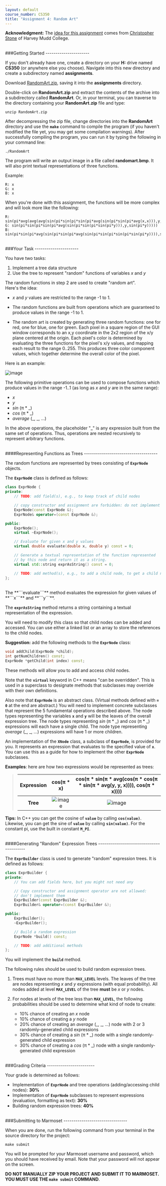 ```yaml
---
layout: default
course_number: CS350
title: "Assignment 4: Random Art"
---
```


**Acknowledgment:** The
[idea for this assignment](http://nifty.stanford.edu/2009/stone-random-art/)
comes from [Christopher Stone](http://www.cs.hmc.edu/~stone/)
of Harvey Mudd College.

<br>
###Getting Started
----------------------

If you don't already have one, create a directory on your **H:** drive named **CS350** (or anywhere else you choose). Navigate into this new directory and create a subdirectory named **assignments**.

Download [RandomArt.zip](RandomArt.zip), saving it into the **assignments** directory. 

Double-click on **RandomArt.zip** and extract the contents of the archive into a subdirectory called **RandomArt**.  Or, in your terminal, you can traverse to the directory containing your **RandomArt.zip** file and type:

    unzip RandomArt.zip
    
After decompressing the zip file, change directories into the **RandomArt** directory and use the **```make```** command to compile the program (if you haven't modified the file yet, you may get some compilation warnings).  After successfully compiling the program, you can run it by typing the following in your command line:

    ./RandomArt
    
The program will write an output image in a file called **randomart.bmp**.  It will also print textual representations of three functions.

Example:

	R: x
	G: x
	B: x
		
When you're done with this assignment, the functions will be more complex and will look more like the following:

	R: sin(pi*avg(avg(avg(sin(pi*sin(pi*sin(pi*avg(sin(pi*sin(pi*avg(x,x))),y,x)))),sin(pi*sin(pi*avg(sin(pi*sin(pi*sin(pi*sin(pi*x)))),sin(pi*y)))),avg(sin(pi*y),sin(pi*sin(pi*sin(pi*sin(pi*x)))))),y),x))
	G: sin(pi*sin(pi*sin(pi*avg(sin(pi*sin(pi*sin(pi*y))),y,sin(pi*y)))))
	B: sin(pi*sin(pi*avg(sin(pi*sin(pi*avg(sin(pi*sin(pi*sin(pi*sin(pi*y)))),sin(pi*x)))),sin(pi*sin(pi*sin(pi*sin(pi*x)))),y)))


<br>
###Your Task
----------------------
    
You have two tasks:

1. Implement a tree data structure
2. Use the tree to represent "random" functions of variables *x* and *y*

The random functions in step 2 are used to create "random art".<br>
Here's the idea:

  * *x* and *y* values are restricted to the range -1 to 1.

  * The random functions are built from operations which are guaranteed
  to produce values in the range -1 to 1.

  * The random art is created by generating three random functions:
  one for red, one for blue, one for green.  Each pixel
  in a square region of the GUI window corresponds to
  an x,y coordinate in the 2x2 region of the x/y plane centered at the origin.
  Each pixel's color is determined by evaluating the three
  functions for the pixel's x/y values, and mapping each
  result to the range 0..255.  This produces three color component
  values, which together determine the overall color of the pixel.

Here is an example:

![image](images/assign04/randomart.png)


The following primitive operations can be used to compose
functions which produce values in the range -1..1 (as long as
*x* and *y* are in the same range):

* *x*
* *y*
* *sin* (π \* \_)
* *cos* (π \* \_)
* *average* (\_, \_, ...)

In the above operations, the placeholder "\_" is any expression
built from the same set of operations.  Thus, operations are nested
recursively to represent arbitrary functions.

<br>
####Representing Functions as Trees
-------------------------------------

The random functions are represented by trees consisting
of **```ExprNode```** objects.

The **```ExprNod```e** class is defined as follows:

    
```cpp
class ExprNode {
private:
	// TODO: add field(s), e.g., to keep track of child nodes

	// copy constructor and assignment are forbidden: do not implement them
	ExprNode(const ExprNode &);
	ExprNode& operator=(const ExprNode &);

public:
	ExprNode();
	virtual ~ExprNode();

	// Evaluate for given x and y values
	virtual double evaluate(double x, double y) const = 0;

	// Generate a textual representation of the function represented
	// by this node and return it as a string.
	virtual std::string exprAsString() const = 0;

	// TODO: add method(s), e.g., to add a child node, to get a child node, etc.
};
```

<br>
The **```evaluate```** method evaluates the expression for given values
of **```x```** and **```y```**.

The **```exprAsString```** method returns a string containing a textual
representation of the expression.

You will need to modify this class so that child nodes can be
added and accessed.  You can use either a linked list or an array
to store the references to the child nodes.

**Suggestion:** add the following methods to the **```ExprNode```** class:

```cpp
void addChild(ExprNode *child);
int getNumChildren() const;
ExprNode *getChild(int index) const;
```

These methods will allow you to add and access child nodes.

Note that the **```virtual```** keyword in C++ means "can be overridden".
This is used in a superclass to designate methods that subclasses
may override with their own definitions.

Also note that **```ExprNode```** is an abstract class.  (Virtual methods defined with
**```= 0```** at the end are abstract.)  You will need to
implement concrete subclasses that represent the 5 fundamental
operations described above.  The node types representing the variables
**```x```** and **```y```** will be the leaves of the overall expression tree.
The node types representing *sin* (π \* \_) and *cos* (π \* \_) expressions
will each have a single child.  The node type representing
*average* (\_, \_, ...) expressions will have 1 or more children.

An implementation of the **```XNode```** class, a subclass of **```ExprNode```**, is provided for you.  It represents an expression that evaluates to the specified value
of **```x```**.  You can use this as a guide for how to implement the
other **```ExprNode```** subclasses.

**Examples**: here are how two expressions would be represented
as trees:

>| **Expression** | cos(π \* x) | cos(π \* sin(π \* avg(cos(π \* cos(π \* sin(π \* avg(y, y, x)))), cos(π \* x))))    |
>|:--------------:|:-----------:|:-----------------------------------------------------------------------:|
>| **Tree**       |  ![image](images/assign04/expr1.png)  |  ![image](images/assign04/expr2.png)  |

**Tips:** In C++ you can get the cosine of **```value```** by calling **```cos(value)```**.  Likewise, you can get the sine of **```value```** by calling **```sin(value)```**.  For the constant pi, use the built in constant **```M_PI```**.


<br>
####Generating "Random" Expression Trees
-----------------------------------------

The **```ExprBuilder```** class is used to generate "random" expression trees.  It is defined as follows:

```cpp
class ExprBuilder {
private:
	// You can add fields here, but you might not need any

	// Copy constructor and assignment operator are not allowed:
	// don't implement them
	ExprBuilder(const ExprBuilder &);
	ExprBuilder& operator=(const ExprBuilder &);

public:
	ExprBuilder();	
	~ExprBuilder();

	// Build a random expression
	ExprNode *build() const;

	// TODO: add additional methods
};
```

You will implement the **```build```** method.

The following rules should be used to build random expression trees.

1. Trees must have no more than **```MAX_LEVEL```** levels.
The leaves of the tree are nodes representing *x* and *y*
expressions (with equal probability).  All nodes added at
level **```MAX_LEVEL```** of the tree **must** be *x* or *y* nodes.

2. For nodes at levels of the tree less than **```MAX_LEVEL```**,
the following probabilities should be used to determine
what kind of node to create:
    * 10% chance of creating an *x* node
    * 10% chance of creating a *y* node
    * 20% chance of creating an *average* (\_, \_, ...) node with
      2 or 3 randomly-generated child expressions
    * 30% chance of creating a *sin* (π \* \_) node with a single
      randomly-generated child expression
    * 30% chance of creating a *cos* (π \* \_) node with a single
      randomly-generated child expression



<br>
###Grading Criteria
------------------------

Your grade is determined as follows:

* Implementation of **```ExprNode```** and tree operations (adding/accessing child nodes): **30%**
* Implementation of **```ExprNode```** subclasses to represent expressions (evaluation, formatting as text): **30%**
* Building random expression trees: **40%**


<br>
###Submitting to Marmoset
--------------------------------

When you are done, run the following command from your terminal in the source directory for the project:

	make submit

You will be prompted for your Marmoset username and password,
which you should have received by email.  Note that your password will
not appear on the screen.

**DO NOT MANUALLY ZIP YOUR PROJECT AND SUBMIT IT TO MARMOSET.  
YOU MUST USE THE ```make submit``` COMMAND**.
